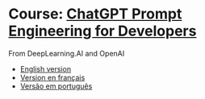 # Course: [ChatGPT Prompt Engineering for Developers](https://www.deeplearning.ai/short-courses/chatgpt-prompt-engineering-for-developers/)
From DeepLearning.AI and OpenAI 

- [English version]()
- [Version en français]()
- [Versão em português]()

